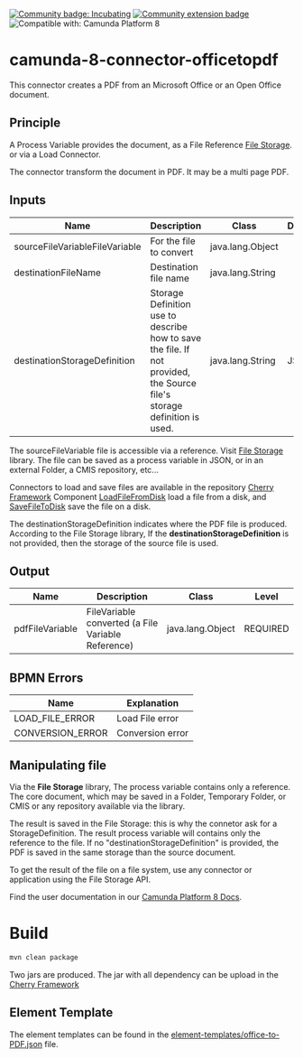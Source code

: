 [![Community badge: Incubating](https://img.shields.io/badge/Lifecycle-Incubating-blue)](https://github.com/Camunda-Community-Hub/community/blob/main/extension-lifecycle.md#incubating-)
[![Community extension badge](https://img.shields.io/badge/Community%20Extension-An%20open%20source%20community%20maintained%20project-FF4700)](https://github.com/camunda-community-hub/community)
![Compatible with: Camunda Platform 8](https://img.shields.io/badge/Compatible%20with-Camunda%20Platform%208-0072Ce)


# camunda-8-connector-officetopdf

This connector creates a PDF from an Microsoft Office or an Open Office document.

## Principle
A Process Variable provides the document, as a File Reference [File Storage](https://github.com/camunda-community-hub/zebee-cherry-filestorage).
or via a Load Connector.

The connector transform the document in PDF. It may be a multi page PDF.

## Inputs
| Name                           | Description                                                                                                         | Class             | Default | Level     |
|--------------------------------|---------------------------------------------------------------------------------------------------------------------|-------------------|---------|-----------|
| sourceFileVariableFileVariable | For the file to convert                                                                                             | java.lang.Object  |         | REQUIRED  |
| destinationFileName            | Destination file name                                                                                               | java.lang.String  |         | REQUIRED  |
| destinationStorageDefinition   | Storage Definition use to describe how to save the file. If not provided, the Source file's storage definition is used. | java.lang.String  | JSON    | OPTIONAL  |


The sourceFileVariable file is accessible via a reference. Visit [File Storage](https://github.com/camunda-community-hub/zebee-cherry-filestorage) library.
The file can be saved as a process variable in JSON, or in an external Folder, a CMIS repository, etc...

Connectors to load and save files are available in the repository [Cherry Framework](https://github.com/camunda-community-hub/zeebe-cherry-framework)
Component [LoadFileFromDisk](https://github.com/camunda-community-hub/zeebe-cherry-framework/tree/main/src/main/java/io/camunda/cherry/files/LoadFileFromDiskWorker.java)
load a file from a disk, and [SaveFileToDisk](https://github.com/camunda-community-hub/zeebe-cherry-framework/tree/main/src/main/java/io/camunda/cherry/files/SaveFileToDiskWorker.java) save the file on a disk.

The destinationStorageDefinition indicates where the PDF file is produced. According to the File Storage library,
If the **destinationStorageDefinition** is not provided, then the storage of the source file is used. 


## Output
| Name             | Description                                         | Class             | Level    |
|------------------|-----------------------------------------------------|-------------------|----------|
| pdfFileVariable  | FileVariable converted (a File Variable Reference)  | java.lang.Object  | REQUIRED |

## BPMN Errors

| Name             | Explanation       |
|------------------|-------------------|
| LOAD_FILE_ERROR  | Load File error   |
| CONVERSION_ERROR | Conversion error  | 


## Manipulating file

Via the **File Storage** library, The process variable contains only a reference. 
The core document, which may be saved in a Folder, Temporary Folder, or CMIS or any repository available via the library.

The result is saved in the File Storage: this is why the connetor ask for a StorageDefinition. 
The result process variable will contains only the reference to the file. If no "destinationStorageDefinition"
is provided, the PDF is saved in the same storage than the source document. 

To get the result of the file on a file system, use any connector or application using the File Storage API.

Find the user documentation in our [Camunda Platform 8 Docs](https://docs.camunda.io/docs/components/integration-framework/connectors/out-of-the-box-connectors/slack/).

# Build

```bash
mvn clean package
```

Two jars are produced. The jar with all dependency can be upload in the [Cherry Framework](https://github.com/camunda-community-hub/zeebe-cherry-framework)

## Element Template

The element templates can be found in the [element-templates/office-to-PDF.json](element-templates/office-to-PDF.json) file.